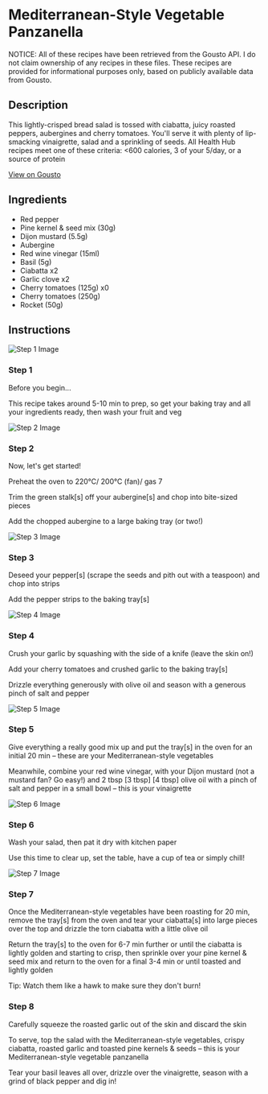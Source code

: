 # Mediterranean-Style Vegetable Panzanella

NOTICE: All of these recipes have been retrieved from the Gousto API. I do not claim ownership of any recipes in these files. These recipes are provided for informational purposes only, based on publicly available data from Gousto.

## Description

This lightly-crisped bread salad is tossed with ciabatta, juicy roasted peppers, aubergines and cherry tomatoes. You'll serve it with plenty of lip-smacking vinaigrette, salad and a sprinkling of seeds. All Health Hub recipes meet one of these criteria: <600 calories, 3 of your 5/day, or a source of protein


[View on Gousto](https://www.gousto.co.uk/recipes/cookbook/plant-based-mediterranean-vegetable-panzanella)

## Ingredients

- Red pepper
- Pine kernel & seed mix (30g)
- Dijon mustard (5.5g)
- Aubergine
- Red wine vinegar (15ml)
- Basil (5g)
- Ciabatta x2
- Garlic clove x2
- Cherry tomatoes (125g) x0
- Cherry tomatoes (250g)
- Rocket (50g)

## Instructions

![Step 1 Image](https://production-media.gousto.co.uk/cms/recipe-step-image/Step-1-1624270344840-x200.jpg)

### Step 1

Before you begin...

This recipe takes around 5-10 min<span class="text-danger"> </span>to prep, so get your baking tray and all your ingredients ready, then wash your fruit and veg

![Step 2 Image](https://production-media.gousto.co.uk/cms/recipe-step-image/step-2-1624270259151-x200.jpg)

### Step 2

Now, let's get started!

Preheat the oven to 220°C/ 200°C (fan)/ gas 7

Trim the green stalk[s] off your aubergine[s] and chop into bite-sized pieces

Add the chopped aubergine to a large baking tray (or two!)

![Step 3 Image](https://production-media.gousto.co.uk/cms/recipe-step-image/step-3-1624270263856-x200.jpg)

### Step 3

Deseed your pepper[s] (scrape the seeds and pith out with a teaspoon) and chop into strips

Add the pepper strips to the baking tray[s]

![Step 4 Image](https://production-media.gousto.co.uk/cms/recipe-step-image/step-4-1624270286842-x200.jpg)

### Step 4

Crush your garlic by squashing with the side of a knife (leave the skin on!)

Add your cherry tomatoes and crushed garlic to the baking tray[s]

Drizzle everything generously with olive oil and season with a generous pinch of salt and pepper

![Step 5 Image](https://production-media.gousto.co.uk/cms/recipe-step-image/step-5-1624270281794-x200.jpg)

### Step 5

Give everything a really good mix up and put the tray[s] in the oven for an initial 20 min – these are your Mediterranean-style vegetables

Meanwhile, combine your red wine vinegar, with your Dijon mustard (not a mustard fan? Go easy!) and 2 tbsp<span class="text-purple"> [3 tbsp] </span><span class="text-danger">[4 tbsp]</span> olive oil with a pinch of salt and pepper in a small bowl – this is your vinaigrette

![Step 6 Image](https://production-media.gousto.co.uk/cms/recipe-step-image/step-6-1624270276799-x200.jpg)

### Step 6

Wash your salad, then pat it dry with kitchen paper

Use this time to clear up, set the table, have a cup of tea or simply chill!

![Step 7 Image](https://production-media.gousto.co.uk/cms/recipe-step-image/step-7-1624270299749-x200.jpg)

### Step 7

Once the Mediterranean-style vegetables have been roasting for 20 min, remove the tray[s]<span class="text-danger"> </span>from the oven and tear your ciabatta[s] into large pieces over the top and drizzle the torn ciabatta with a little olive oil

Return the tray[s] to the oven for 6-7 min further or until the ciabatta is lightly golden and starting to crisp, then sprinkle over your pine kernel & seed mix and return to the oven for a final 3-4 min or until toasted and lightly golden

Tip: Watch them like a hawk to make sure they don't burn!

### Step 8

Carefully squeeze the roasted garlic out of the skin and discard the skin

To serve, top the salad with the Mediterranean-style vegetables, crispy ciabatta, roasted garlic and toasted pine kernels & seeds – this is your Mediterranean-style vegetable panzanella

Tear your basil leaves all over, drizzle over the vinaigrette, season with a grind of black pepper and dig in!

